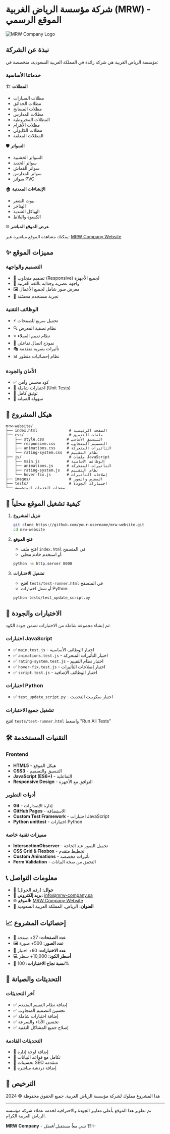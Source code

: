 # شركة مؤسسة الرياض الغربية (MRW) - الموقع الرسمي

![MRW Company Logo](images/hero-1.jpg)

## نبذة عن الشركة

مؤسسة الرياض الغربية هي شركة رائدة في المملكة العربية السعودية، متخصصة في:

### خدماتنا الأساسية

🏗️ **المظلات**
- مظلات السيارات
- مظلات الحدائق 
- مظلات المسابح
- مظلات المدارس
- المظلات المخروطية
- مظلات الأهرام
- مظلات الكابولي
- المظلات المعلقة

🛡️ **السواتر**
- السواتر الخشبية
- سواتر الحديد
- سواتر القماش
- سواتر المدارس
- سواتر PVC

🏠 **الإنشاءات المعدنية**
- بيوت الشعر
- الهناجر
- الهياكل الشدية
- الكسوة والبلاط

🌐 **عرض الموقع المباشر**

يمكنك مشاهدة الموقع مباشرة عبر: [MRW Company Website](https://ijgdfddjfkhg-sys.github.io/mrw-website)

## ✨ مميزات الموقع

### التصميم والواجهة
- 📱 تصميم متجاوب (Responsive) لجميع الأجهزة
- 🎨 واجهة عصرية وجذابة باللغة العربية
- 🖼️ معرض صور شامل لجميع الأعمال
- 🎯 تجربة مستخدم محسّنة

### الوظائف التقنية
- ⚡ تحميل سريع للصفحات
- 🔍 نظام تصفية المعرض
- ⭐ نظام تقييم العملاء
- 📧 نموذج اتصال تفاعلي
- 🎭 تأثيرات بصرية متقدمة
- 📊 نظام إحصائيات متطور

### الأمان والجودة
- ✅ كود محسن وآمن
- 🧪 اختبارات شاملة (Unit Tests)
- 📝 توثيق كامل
- 🔧 سهولة الصيانة

## 📁 هيكل المشروع

```
mrw-website/
├── index.html              # الصفحة الرئيسية
├── css/                    # ملفات التنسيق
│   ├── style.css          # التنسيق الأساسي
│   ├── responsive.css     # التصميم المتجاوب
│   ├── animations.css     # التأثيرات المتحركة
│   └── rating-system.css  # نظام التقييم
├── js/                     # ملفات JavaScript
│   ├── main.js            # الوظائف الأساسية
│   ├── animations.js      # التأثيرات المتحركة
│   ├── rating-system.js   # نظام التقييم
│   └── hover-fix.js       # إصلاحات التأثيرات
├── images/                 # المعرض والصور
├── tests/                  # اختبارات الجودة
└── صفحات الخدمات المتخصصة
```

## 🚀 كيفية تشغيل الموقع محلياً

1. **تنزيل المشروع**
   ```bash
   git clone https://github.com/your-username/mrw-website.git
   cd mrw-website
   ```

2. **فتح الموقع**
   - افتح ملف `index.html` في المتصفح
   - أو استخدم خادم محلي:
   ```bash
   python -m http.server 8000
   ```

3. **تشغيل الاختبارات**
   - افتح `tests/test-runner.html` في المتصفح
   - أو شغل اختبارات Python:
   ```bash
   python tests/test_update_script.py
   ```

## 🧪 الاختبارات والجودة

تم إنشاء مجموعة شاملة من الاختبارات تضمن جودة الكود:

### اختبارات JavaScript
- ✅ `main.test.js` - اختبار الوظائف الأساسية
- ✅ `animations.test.js` - اختبار التأثيرات المتحركة  
- ✅ `rating-system.test.js` - اختبار نظام التقييم
- ✅ `hover-fix.test.js` - اختبار إصلاحات التأثيرات
- ✅ `script.test.js` - اختبار الوظائف الإضافية

### اختبارات Python
- ✅ `test_update_script.py` - اختبار سكريبت التحديث

### تشغيل جميع الاختبارات
افتح `tests/test-runner.html` واضغط "Run All Tests"

## 🛠️ التقنيات المستخدمة

### Frontend
- **HTML5** - هيكل الموقع
- **CSS3** - التنسيق والتصميم
- **JavaScript (ES6+)** - التفاعلية
- **Responsive Design** - التوافق مع الأجهزة

### أدوات التطوير
- **Git** - إدارة الإصدارات  
- **GitHub Pages** - الاستضافة
- **Custom Test Framework** - اختبارات JavaScript
- **Python unittest** - اختبارات Python

### مميزات تقنية خاصة
- **IntersectionObserver** - تحميل الصور عند الحاجة
- **CSS Grid & Flexbox** - تخطيط متقدم
- **Custom Animations** - تأثيرات مخصصة
- **Form Validation** - التحقق من صحة البيانات

## 📞 معلومات التواصل

- 📱 **جوال:** [رقم الجوال]
- 📧 **بريد إلكتروني:** info@mrw-company.sa
- 🌐 **الموقع:** [MRW Company Website](https://ijgdfddjfkhg-sys.github.io/mrw-website)
- 📍 **العنوان:** الرياض، المملكة العربية السعودية

## 📈 إحصائيات المشروع

- 📄 **عدد الصفحات:** 27+ صفحة
- 🖼️ **عدد الصور:** 500+ صورة
- 🧪 **عدد الاختبارات:** 60+ اختبار
- 💻 **أسطر الكود:** 10,000+ سطر
- 🎯 **نسبة نجاح الاختبارات:** 100%

## 🔄 التحديثات والصيانة

### آخر التحديثات
- ✅ إضافة نظام التقييم المتقدم
- ✅ تحسين التصميم المتجاوب  
- ✅ إضافة اختبارات شاملة
- ✅ تحسين الأداء والسرعة
- ✅ إصلاح جميع المشاكل التقنية

### التحديثات القادمة
- 🔄 إضافة لوحة إدارة
- 🔄 تكامل مع قواعد البيانات
- 🔄 تحسينات SEO متقدمة
- 🔄 إضافة دردشة مباشرة

## 📄 الترخيص

هذا المشروع مملوك لشركة مؤسسة الرياض الغربية. جميع الحقوق محفوظة © 2024

---

تم تطوير هذا الموقع بأعلى معايير الجودة والاحترافية لخدمة عملاء شركة مؤسسة الرياض الغربية الكرام.

**MRW Company** - *نبني معاً مستقبل أفضل* 🏗️✨